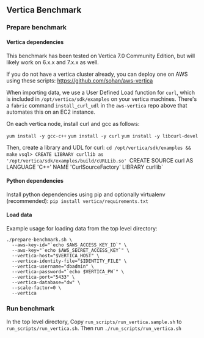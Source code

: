 ## Vertica Benchmark

### Prepare benchmark
#### Vertica dependencies
This benchmark has been tested on Vertica 7.0 Community Edition, but will likely work on 6.x.x and 7.x.x as well.

If you do not have a vertica cluster already, you can deploy one on AWS using these scripts: https://github.com/sohan/aws-vertica

When importing data, we use a User Defined Load function for `curl`, which is included in `/opt/vertica/sdk/examples` on your vertica machines.
There's a `fabric` command `install_curl_udl` in the `aws-vertica` repo above that automates this on an EC2 instance.

On each vertica node, install curl and gcc as follows:

`yum install -y gcc-c++`
`yum install -y curl`
`yum install -y libcurl-devel`

Then, create a library and UDL for curl:
`cd /opt/vertica/sdk/examples && make`
`vsql> CREATE LIBRARY curllib as '/opt/vertica/sdk/examples/build/cURLLib.so'
`CREATE SOURCE curl AS LANGUAGE 'C++' NAME 'CurlSourceFactory' LIBRARY curllib`

#### Python dependencies
Install python dependencies using pip and optionally virtualenv (recommended):
`pip install vertica/requirements.txt`

#### Load data

Example usage for loading data from the top level directory:

```
./prepare-benchmark.sh \
  --aws-key-id="`echo $AWS_ACCESS_KEY_ID`" \
  --aws-key="`echo $AWS_SECRET_ACCESS_KEY`" \
  --vertica-host="$VERTICA_HOST" \
  --vertica-identity-file="$IDENTITY_FILE" \
  --vertica-username="dbadmin" \
  --vertica-password="`echo $VERTICA_PW`" \
  --vertica-port="5433" \
  --vertica-database="dw" \
  --scale-factor=0 \
  --vertica
```

### Run benchmark

In the top level directory, Copy `run_scripts/run_vertica.sample.sh` to `run_scripts/run_vertica.sh`. Then run `./run_scripts/run_vertica.sh`
